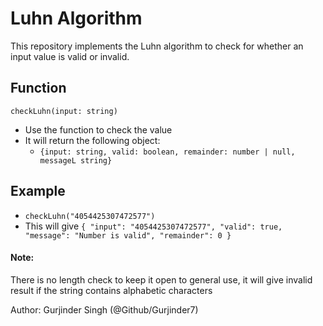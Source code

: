 # Luhn Algorithm 
This repository implements the Luhn algorithm to check for whether an input value is valid or invalid. 

## Function

`checkLuhn(input: string)` 
- Use the function to check the value
- It will return the following object:
  - ```{input: string, valid: boolean, remainder: number | null, messageL string}``` 

## Example
- `checkLuhn("4054425307472577")`
- This will give ```{
  "input": "4054425307472577",
  "valid": true,
  "message": "Number is valid",
  "remainder": 0
} ```

#### Note:
 There is no length check to keep it open to general use, it will give invalid result if the string contains alphabetic characters


Author: Gurjinder Singh (@Github/Gurjinder7)